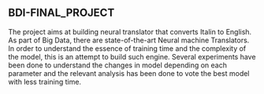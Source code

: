 ## BDI-FINAL_PROJECT

The project aims at building neural translator that converts Italin to English.
As part of Big Data, there are state-of-the-art Neural machine Translators. In order to understand the essence of training time and the complexity of the model, this is an attempt to build such engine.
Several experiments have been done to understand the changes in model depending on each parameter and the relevant analysis has been done to vote the best model with less training time.
